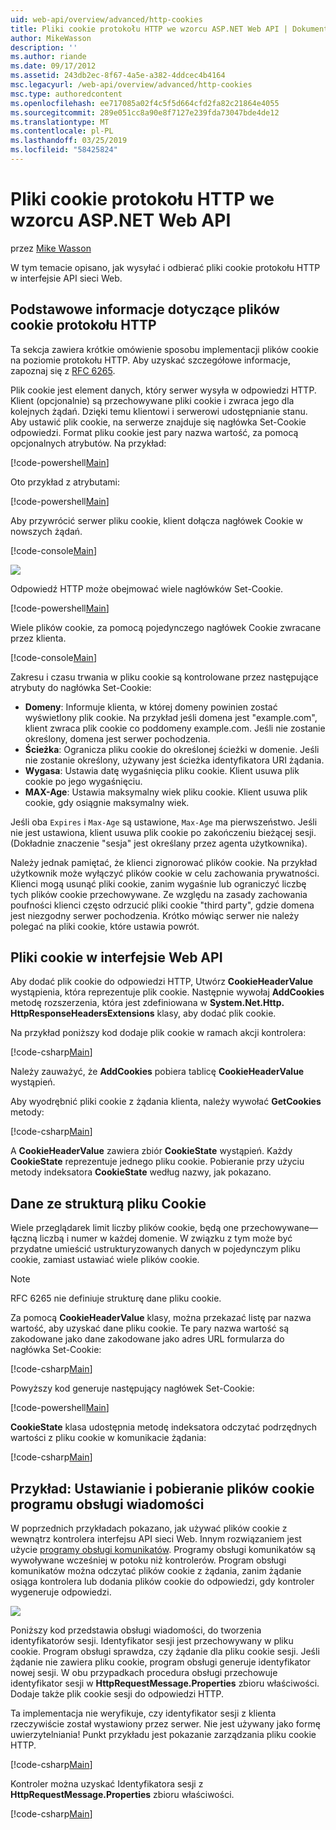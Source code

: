 ```yaml
---
uid: web-api/overview/advanced/http-cookies
title: Pliki cookie protokołu HTTP we wzorcu ASP.NET Web API | Dokumentacja firmy Microsoft
author: MikeWasson
description: ''
ms.author: riande
ms.date: 09/17/2012
ms.assetid: 243db2ec-8f67-4a5e-a382-4ddcec4b4164
msc.legacyurl: /web-api/overview/advanced/http-cookies
msc.type: authoredcontent
ms.openlocfilehash: ee717085a02f4c5f5d664cfd2fa82c21864e4055
ms.sourcegitcommit: 289e051cc8a90e8f7127e239fda73047bde4de12
ms.translationtype: MT
ms.contentlocale: pl-PL
ms.lasthandoff: 03/25/2019
ms.locfileid: "58425824"
---
```

<a name="http-cookies-in-aspnet-web-api"></a>Pliki cookie protokołu HTTP we wzorcu ASP.NET Web API
====================
przez [Mike Wasson](https://github.com/MikeWasson)

W tym temacie opisano, jak wysyłać i odbierać pliki cookie protokołu HTTP w interfejsie API sieci Web.

## <a name="background-on-http-cookies"></a>Podstawowe informacje dotyczące plików cookie protokołu HTTP

Ta sekcja zawiera krótkie omówienie sposobu implementacji plików cookie na poziomie protokołu HTTP. Aby uzyskać szczegółowe informacje, zapoznaj się z [RFC 6265](http://tools.ietf.org/html/rfc6265).

Plik cookie jest element danych, który serwer wysyła w odpowiedzi HTTP. Klient (opcjonalnie) są przechowywane pliki cookie i zwraca jego dla kolejnych żądań. Dzięki temu klientowi i serwerowi udostępnianie stanu. Aby ustawić plik cookie, na serwerze znajduje się nagłówka Set-Cookie odpowiedzi. Format pliku cookie jest pary nazwa wartość, za pomocą opcjonalnych atrybutów. Na przykład:

[!code-powershell[Main](http-cookies/samples/sample1.ps1)]

Oto przykład z atrybutami:

[!code-powershell[Main](http-cookies/samples/sample2.ps1)]

Aby przywrócić serwer pliku cookie, klient dołącza nagłówek Cookie w nowszych żądań.

[!code-console[Main](http-cookies/samples/sample3.cmd)]

![](http-cookies/_static/image1.png)

Odpowiedź HTTP może obejmować wiele nagłówków Set-Cookie.

[!code-powershell[Main](http-cookies/samples/sample4.ps1)]

Wiele plików cookie, za pomocą pojedynczego nagłówek Cookie zwracane przez klienta.

[!code-console[Main](http-cookies/samples/sample5.cmd)]

Zakresu i czasu trwania w pliku cookie są kontrolowane przez następujące atrybuty do nagłówka Set-Cookie:

- **Domeny**: Informuje klienta, w której domeny powinien zostać wyświetlony plik cookie. Na przykład jeśli domena jest "example.com", klient zwraca plik cookie co poddomeny example.com. Jeśli nie zostanie określony, domena jest serwer pochodzenia.
- **Ścieżka**: Ogranicza pliku cookie do określonej ścieżki w domenie. Jeśli nie zostanie określony, używany jest ścieżka identyfikatora URI żądania.
- **Wygasa**: Ustawia datę wygaśnięcia pliku cookie. Klient usuwa plik cookie po jego wygaśnięciu.
- **MAX-Age**: Ustawia maksymalny wiek pliku cookie. Klient usuwa plik cookie, gdy osiągnie maksymalny wiek.

Jeśli oba `Expires` i `Max-Age` są ustawione, `Max-Age` ma pierwszeństwo. Jeśli nie jest ustawiona, klient usuwa plik cookie po zakończeniu bieżącej sesji. (Dokładnie znaczenie "sesja" jest określany przez agenta użytkownika).

Należy jednak pamiętać, że klienci zignorować plików cookie. Na przykład użytkownik może wyłączyć plików cookie w celu zachowania prywatności. Klienci mogą usunąć pliki cookie, zanim wygaśnie lub ograniczyć liczbę tych plików cookie przechowywane. Ze względu na zasady zachowania poufności klienci często odrzucić pliki cookie "third party", gdzie domena jest niezgodny serwer pochodzenia. Krótko mówiąc serwer nie należy polegać na pliki cookie, które ustawia powrót.

## <a name="cookies-in-web-api"></a>Pliki cookie w interfejsie Web API

Aby dodać plik cookie do odpowiedzi HTTP, Utwórz **CookieHeaderValue** wystąpienia, która reprezentuje plik cookie. Następnie wywołaj **AddCookies** metodę rozszerzenia, która jest zdefiniowana w **System.Net.Http. HttpResponseHeadersExtensions** klasy, aby dodać plik cookie.

Na przykład poniższy kod dodaje plik cookie w ramach akcji kontrolera:

[!code-csharp[Main](http-cookies/samples/sample6.cs)]

Należy zauważyć, że **AddCookies** pobiera tablicę **CookieHeaderValue** wystąpień.

Aby wyodrębnić pliki cookie z żądania klienta, należy wywołać **GetCookies** metody:

[!code-csharp[Main](http-cookies/samples/sample7.cs)]

A **CookieHeaderValue** zawiera zbiór **CookieState** wystąpień. Każdy **CookieState** reprezentuje jednego pliku cookie. Pobieranie przy użyciu metody indeksatora **CookieState** według nazwy, jak pokazano.

## <a name="structured-cookie-data"></a>Dane ze strukturą pliku Cookie

Wiele przeglądarek limit liczby plików cookie, będą one przechowywane&#8212;łączną liczbą i numer w każdej domenie. W związku z tym może być przydatne umieścić ustrukturyzowanych danych w pojedynczym pliku cookie, zamiast ustawiać wiele plików cookie.

> [!NOTE]
> RFC 6265 nie definiuje strukturę dane pliku cookie.


Za pomocą **CookieHeaderValue** klasy, można przekazać listę par nazwa wartość, aby uzyskać dane pliku cookie. Te pary nazwa wartość są zakodowane jako dane zakodowane jako adres URL formularza do nagłówka Set-Cookie:

[!code-csharp[Main](http-cookies/samples/sample8.cs)]

Powyższy kod generuje następujący nagłówek Set-Cookie:

[!code-powershell[Main](http-cookies/samples/sample9.ps1)]

**CookieState** klasa udostępnia metodę indeksatora odczytać podrzędnych wartości z pliku cookie w komunikacie żądania:

[!code-csharp[Main](http-cookies/samples/sample10.cs)]

## <a name="example-set-and-retrieve-cookies-in-a-message-handler"></a>Przykład: Ustawianie i pobieranie plików cookie programu obsługi wiadomości

W poprzednich przykładach pokazano, jak używać plików cookie z wewnątrz kontrolera interfejsu API sieci Web. Innym rozwiązaniem jest użycie [programy obsługi komunikatów](http-message-handlers.md). Programy obsługi komunikatów są wywoływane wcześniej w potoku niż kontrolerów. Program obsługi komunikatów można odczytać plików cookie z żądania, zanim żądanie osiąga kontrolera lub dodania plików cookie do odpowiedzi, gdy kontroler wygeneruje odpowiedzi.

![](http-cookies/_static/image2.png)

Poniższy kod przedstawia obsługi wiadomości, do tworzenia identyfikatorów sesji. Identyfikator sesji jest przechowywany w pliku cookie. Program obsługi sprawdza, czy żądanie dla pliku cookie sesji. Jeśli żądanie nie zawiera pliku cookie, program obsługi generuje identyfikator nowej sesji. W obu przypadkach procedura obsługi przechowuje identyfikator sesji w **HttpRequestMessage.Properties** zbioru właściwości. Dodaje także plik cookie sesji do odpowiedzi HTTP.

Ta implementacja nie weryfikuje, czy identyfikator sesji z klienta rzeczywiście został wystawiony przez serwer. Nie jest używany jako formę uwierzytelniania! Punkt przykładu jest pokazanie zarządzania pliku cookie HTTP.

[!code-csharp[Main](http-cookies/samples/sample11.cs)]

Kontroler można uzyskać Identyfikatora sesji z **HttpRequestMessage.Properties** zbioru właściwości.

[!code-csharp[Main](http-cookies/samples/sample12.cs)]
